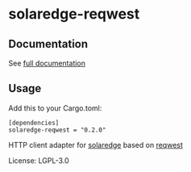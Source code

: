 # solaredge-reqwest

## Documentation

See [full documentation](https://docs.rs/solaredge-reqwest)

## Usage

Add this to your Cargo.toml:
```
[dependencies]
solaredge-reqwest = "0.2.0"
```

HTTP client adapter for [solaredge](https://crates.io/crates/solaredge) based on
[reqwest](https://crates.io/crates/reqwest)

License: LGPL-3.0
